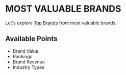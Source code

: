 # MOST VALUABLE BRANDS

Let's explore [Top Brands](https://superhero-director-shoieb.netlify.app/) from most valuable brands.

## Available Points

* Brand Value
* Rankings
* Brand Revenue
* Industry Types